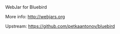 WebJar for Bluebird

More info: http://webjars.org

Upstream: https://github.com/petkaantonov/bluebird
